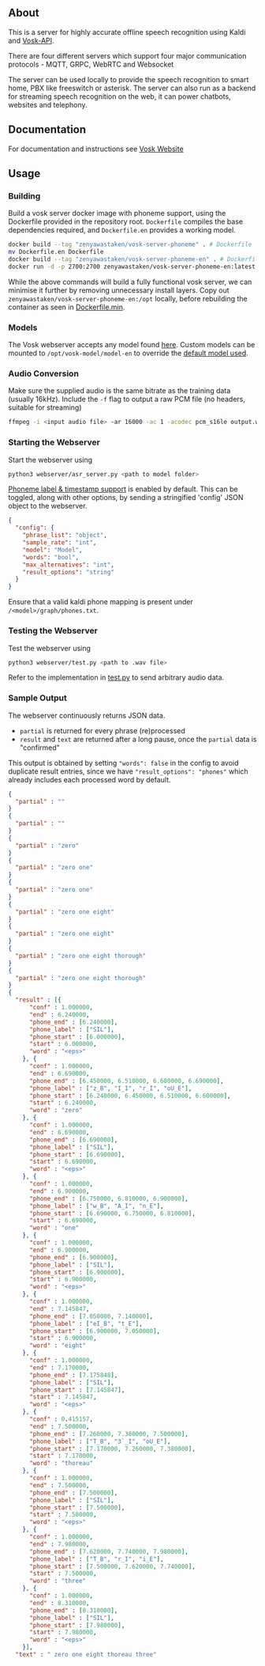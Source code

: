 ## About
This is a server for highly accurate offline speech recognition using
Kaldi and [Vosk-API](https://github.com/alphacep/vosk-api).

There are four different servers which support four major communication
protocols - MQTT, GRPC, WebRTC and Websocket

The server can be used locally to provide the speech recognition to smart
home, PBX like freeswitch or asterisk. The server can also run as a
backend for streaming speech recognition on the web, it can power
chatbots, websites and telephony.

## Documentation
For documentation and instructions see [Vosk Website](https://alphacephei.com/vosk/server)

## Usage
### Building
Build a vosk server docker image with phoneme support, using the Dockerfile provided in the repository root. `Dockerfile` compiles the base dependencies required, and `Dockerfile.en` provides a working model.
```bash
docker build --tag "zenyawastaken/vosk-server-phoneme" . # Dockerfile
mv Dockerfile.en Dockerfile
docker build --tag "zenyawastaken/vosk-server-phoneme-en" . # Dockerfile.en
docker run -d -p 2700:2700 zenyawastaken/vosk-server-phoneme-en:latest
```
While the above commands will build a fully functional vosk server, we can minimise it further by removing unnecessary install layers. Copy out `zenyawastaken/vosk-server-phoneme-en:/opt` locally, before rebuilding the container as seen in [Dockerfile.min](Dockerfile.min).

### Models
The Vosk webserver accepts any model found [here](https://alphacephei.com/vosk/models). Custom models can be mounted to `/opt/vosk-model/model-en` to override the [default model used](https://alphacephei.com/vosk/models/vosk-model-en-us-0.22.zip).

### Audio Conversion
Make sure the supplied audio is the same bitrate as the training data (usually 16kHz). Include the `-f` flag to output a raw PCM file (no headers, suitable for streaming) 
```bash
ffmpeg -i <input audio file> -ar 16000 -ac 1 -acodec pcm_s16le output.wav
```
### Starting the Webserver
Start the webserver using
```bash
python3 webserver/asr_server.py <path to model folder>
```
[Phoneme label & timestamp support](https://github.com/alphacep/vosk-api/pull/1377) is enabled by default. This can be toggled, along with other options, by sending a stringified 'config' JSON object to the webserver.
```json
{
  "config": {
    "phrase_list": "object",
    "sample_rate": "int",
    "model": "Model",
    "words": "bool",
    "max_alternatives": "int",
    "result_options": "string"
  }
}
```
Ensure that a valid kaldi phone mapping is present under `/<model>/graph/phones.txt`.

### Testing the Webserver
Test the webserver using
```bash
python3 webserver/test.py <path to .wav file>
```
Refer to the implementation in [test.py](websocket/test.py) to send arbitrary audio data.

### Sample Output
The webserver continuously returns JSON data.
- `partial` is returned for every phrase (re)processed
- `result` and `text` are returned after a long pause, once the `partial` data is "confirmed"

This output is obtained by setting `"words": false` in the config to avoid duplicate result entries, since we have `"result_options": "phones"` which already includes each processed word by default.
```json
{
  "partial" : ""
}
{
  "partial" : ""
}
{
  "partial" : "zero"
}
{
  "partial" : "zero one"
}
{
  "partial" : "zero one"
}
{
  "partial" : "zero one eight"
}
{
  "partial" : "zero one eight"
}
{
  "partial" : "zero one eight thorough"
}
{
  "partial" : "zero one eight thorough"
}
{
  "result" : [{
      "conf" : 1.000000,
      "end" : 6.240000,
      "phone_end" : [6.240000],
      "phone_label" : ["SIL"],
      "phone_start" : [6.000000],
      "start" : 6.000000,
      "word" : "<eps>"
    }, {
      "conf" : 1.000000,
      "end" : 6.690000,
      "phone_end" : [6.450000, 6.510000, 6.600000, 6.690000],
      "phone_label" : ["z_B", "I_I", "r_I", "oU_E"],
      "phone_start" : [6.240000, 6.450000, 6.510000, 6.600000],
      "start" : 6.240000,
      "word" : "zero"
    }, {
      "conf" : 1.000000,
      "end" : 6.690000,
      "phone_end" : [6.690000],
      "phone_label" : ["SIL"],
      "phone_start" : [6.690000],
      "start" : 6.690000,
      "word" : "<eps>"
    }, {
      "conf" : 1.000000,
      "end" : 6.900000,
      "phone_end" : [6.750000, 6.810000, 6.900000],
      "phone_label" : ["w_B", "A_I", "n_E"],
      "phone_start" : [6.690000, 6.750000, 6.810000],
      "start" : 6.690000,
      "word" : "one"
    }, {
      "conf" : 1.000000,
      "end" : 6.900000,
      "phone_end" : [6.900000],
      "phone_label" : ["SIL"],
      "phone_start" : [6.900000],
      "start" : 6.900000,
      "word" : "<eps>"
    }, {
      "conf" : 1.000000,
      "end" : 7.145847,
      "phone_end" : [7.050000, 7.140000],
      "phone_label" : ["eI_B", "t_E"],
      "phone_start" : [6.900000, 7.050000],
      "start" : 6.900000,
      "word" : "eight"
    }, {
      "conf" : 1.000000,
      "end" : 7.170000,
      "phone_end" : [7.175848],
      "phone_label" : ["SIL"],
      "phone_start" : [7.145847],
      "start" : 7.145847,
      "word" : "<eps>"
    }, {
      "conf" : 0.415157,
      "end" : 7.500000,
      "phone_end" : [7.260000, 7.380000, 7.500000],
      "phone_label" : ["T_B", "3`_I", "oU_E"],
      "phone_start" : [7.170000, 7.260000, 7.380000],
      "start" : 7.170000,
      "word" : "thoreau"
    }, {
      "conf" : 1.000000,
      "end" : 7.500000,
      "phone_end" : [7.500000],
      "phone_label" : ["SIL"],
      "phone_start" : [7.500000],
      "start" : 7.500000,
      "word" : "<eps>"
    }, {
      "conf" : 1.000000,
      "end" : 7.980000,
      "phone_end" : [7.620000, 7.740000, 7.980000],
      "phone_label" : ["T_B", "r_I", "i_E"],
      "phone_start" : [7.500000, 7.620000, 7.740000],
      "start" : 7.500000,
      "word" : "three"
    }, {
      "conf" : 1.000000,
      "end" : 8.310000,
      "phone_end" : [8.310000],
      "phone_label" : ["SIL"],
      "phone_start" : [7.980000],
      "start" : 7.980000,
      "word" : "<eps>"
    }],
  "text" : " zero one eight thoreau three"
```
